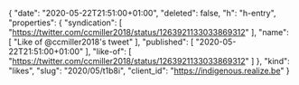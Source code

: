 {
  "date": "2020-05-22T21:51:00+01:00",
  "deleted": false,
  "h": "h-entry",
  "properties": {
    "syndication": [
      "https://twitter.com/ccmiller2018/status/1263921133033869312"
    ],
    "name": [
      "Like of @ccmiller2018's tweet"
    ],
    "published": [
      "2020-05-22T21:51:00+01:00"
    ],
    "like-of": [
      "https://twitter.com/ccmiller2018/status/1263921133033869312"
    ]
  },
  "kind": "likes",
  "slug": "2020/05/t1b8i",
  "client_id": "https://indigenous.realize.be"
}
